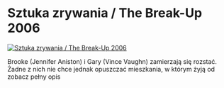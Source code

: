Sztuka zrywania / The Break-Up 2006 
=============
[![Sztuka zrywania / The Break-Up 2006 ](http://vidos.pl/images/player.gif)](http://vidos.pl/sztuka-zrywania-the-break-up-2006)

 Brooke (Jennifer Aniston) i Gary (Vince Vaughn) zamierzają się rozstać. Żadne z nich nie chce jednak opuszczać mieszkania, w którym żyją od zobacz pełny opis
